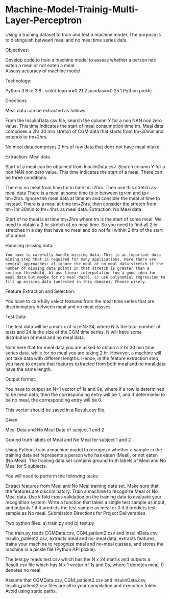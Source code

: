 # Machine-Model-Trainig-Multi-Layer-Perceptron
Using a training dataset to train and test a machine model. The purpose is to distinguish between meal and no meal time series data.

Objectives:

Develop code to train a machine model to assess whether a person has eaten a meal or not eaten a meal.  
Assess accuracy of machine model. 

Technology:

Python 3.6 to 3.8 . 
scikit-learn==0.21.2
pandas==0.25.1
Python pickle


Directions

Meal data can be extracted as follows:

From the InsulinData.csv file, search the column Y for a non NAN non zero value. This time indicates the start of meal consumption time tm. Meal data comprises a 2hr 30 min stretch of CGM data that starts from tm-30min and extends to tm+2hrs. 

No meal data comprises 2 hrs of raw data that does not have meal intake. 

Extraction: Meal data 

Start of a meal can be obtained from InsulinData.csv. Search column Y for a non NAN non zero value. This time indicates the start of a meal. There can be three conditions:

There is no meal from time tm to time tm+2hrs. Then use this stretch as meal data
There is a meal at some time tp in between tp>tm and tp< tm+2hrs. Ignore the meal data at time tm and consider the meal at time tp instead. 
There is a meal at time tm+2hrs, then consider the stretch from tm+1hr 30min to tm+4hrs as meal data.
Extraction: No Meal data

Start of no meal is at time tm+2hrs where tm is the start of some meal. We need to obtain a 2 hr stretch of no meal time. So you need to find all 2 hr stretches in a day that have no meal and do not fall within 2 hrs of the start of a meal. 

Handling missing data:

	You have to carefully handle missing data. This is an important data mining step that is required for many applications. Here there are several approaches: a) ignore the meal or no meal data stretch if the number of missing data points in that stretch is greater than a certain threshold, b) use linear interpolation (no a good idea for meal data but maybe for no meal data), c) use polynomial regression to fill up missing data (untested in this domain). Choose wisely.

Feature Extraction and Selection:

You have to carefully select features from the meal time series that are discriminatory between meal and no meal classes.

Test Data:

The test data will be a matrix of size N×24, where N is the total number of tests and 24 is the size of the CGM time series. N will have some distribution of meal and no meal data. 

Note here that for meal data you are asked to obtain a 2 hr 30 min time series data, while for no meal you are taking 2 hr. However, a machine will not take data with different lengths. Hence, in the feature extraction step, you have to ensure that features extracted from both meal and no meal data have the same length. 

Output format:

You have to output an N×1 vector of 1s and 0s, where if a row is determined to be meal data, then the corresponding entry will be 1, and if determined to be no meal, the corresponding entry will be 0.

This vector should be saved in a Result.csv file. 

Given: 	

Meal Data and No Meal Data of subject 1 and 2

Ground truth labels of Meal and No Meal for subject 1 and 2	 

Using Python, train a machine model to recognize whether a sample in the training data set represents a person who has eaten (Meal), or not eaten (No Meal). The training data set contains ground truth labels of Meal and No Meal for 5 subjects.  

You will need to perform the following tasks:

Extract features from Meal and No Meal training data set. 
Make sure that the features are discriminatory.
Train a machine to recognize Meal or No Meal data.
Use k fold cross validation on the training data to evaluate your recognition system.
Write a function that takes a single test sample as input, and outputs 1 if it predicts the test sample as meal or 0 if it predicts test sample as No meal. 
Submission Directions for Project Deliverables

Two python files: a) train.py and b) test.py

The train.py reads CGMData.csv, CGM_patient2.csv and InsulinData.csv, Insulin_patient2.csv, extracts meal and no-meal data, extracts features, trains your machine to recognize meal and no-meal classes, and stores the machine in a pickle file (Python API pickle).

The test.py reads test.csv which has the N x 24 matrix and outputs a Result.csv file which has N x 1 vector of 1s and 0s, where 1 denotes meal, 0 denotes no meal.

Assume that CGMData.csv, CGM_patient2.csv and InsulinData.csv, Insulin_patient2.csv files are all in your compilation and execution folder. Avoid using static paths.


